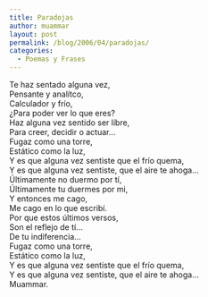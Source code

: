 ```yaml
---
title: Paradojas
author: muammar
layout: post
permalink: /blog/2006/04/paradojas/
categories:
  - Poemas y Frases
---
```

Te haz sentado alguna vez,  
Pensante y analítco,  
Calculador y frío,  
¿Para poder ver lo que eres?  
Haz alguna vez sentido ser líbre,  
Para creer, decidir o actuar&#8230;  
Fugaz como una torre,  
Estático como la luz,  
Y es que alguna vez sentiste que el frío quema,  
Y es que alguna vez sentiste, que el aire te ahoga&#8230;  
Últimamente no duermo por tí,  
Últimamente tu duermes por mi,  
Y entonces me cago,  
Me cago en lo que escribí.  
Por que estos últimos versos,  
Son el reflejo de tí&#8230;  
De tu indiferencia&#8230;  
Fugaz como una torre,  
Estático como la luz,  
Y es que alguna vez sentiste que el frío quema,  
Y es que alguna vez sentiste, que el aire te ahoga&#8230;  
Muammar.